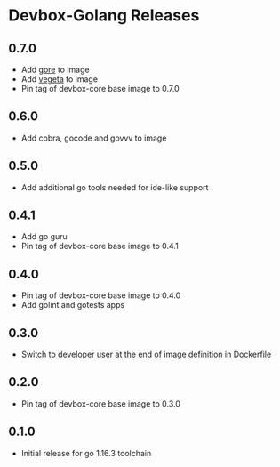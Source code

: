 # Devbox-Golang Releases

## 0.7.0

- Add [gore](https://github.com/motemen/gore) to image
- Add [vegeta](https://github.com/tsenart/vegeta) to image
- Pin tag of devbox-core base image to 0.7.0

## 0.6.0

- Add cobra, gocode and govvv to image

## 0.5.0

- Add additional go tools needed for ide-like support

## 0.4.1

- Add go guru
- Pin tag of devbox-core base image to 0.4.1

## 0.4.0

- Pin tag of devbox-core base image to 0.4.0
- Add golint and gotests apps

## 0.3.0

- Switch to developer user at the end of image definition in Dockerfile

## 0.2.0

- Pin tag of devbox-core base image to 0.3.0

## 0.1.0

- Initial release for go 1.16.3 toolchain
